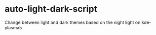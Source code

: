 # auto-light-dark-script
Change between light and dark themes based on the night light on kde-plasma5
